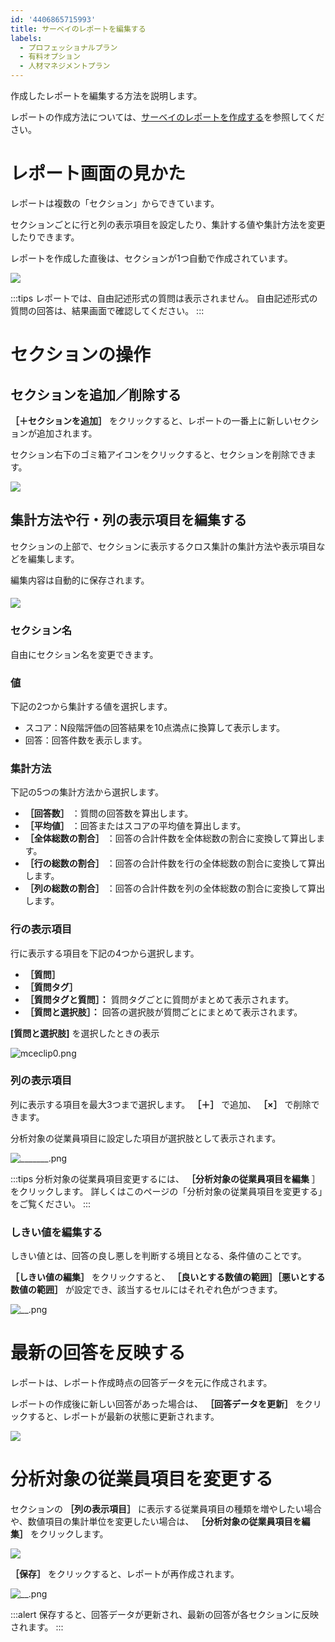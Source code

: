```yaml
---
id: '4406865715993'
title: サーベイのレポートを編集する
labels:
  - プロフェッショナルプラン
  - 有料オプション
  - 人材マネジメントプラン
---
```

作成したレポートを編集する方法を説明します。

レポートの作成方法については、[サーベイのレポートを作成する](https://knowledge.smarthr.jp/hc/ja/articles/4406865687065)を参照してください。

# レポート画面の見かた

レポートは複数の「セクション」からできています。

セクションごとに行と列の表示項目を設定したり、集計する値や集計方法を変更したりできます。

レポートを作成した直後は、セクションが1つ自動で作成されています。

![](./2__________.png)

:::tips
レポートでは、自由記述形式の質問は表示されません。
自由記述形式の質問の回答は、結果画面で確認してください。
:::

# セクションの操作

## セクションを追加／削除する

 **［＋セクションを追加］** をクリックすると、レポートの一番上に新しいセクションが追加されます。

セクション右下のゴミ箱アイコンをクリックすると、セクションを削除できます。

![](./1__________.png)

## 集計方法や行・列の表示項目を編集する

セクションの上部で、セクションに表示するクロス集計の集計方法や表示項目などを編集します。

編集内容は自動的に保存されます。

#### ![](./00___.png)

### セクション名

自由にセクション名を変更できます。

### 値

下記の2つから集計する値を選択します。

- スコア：N段階評価の回答結果を10点満点に換算して表示します。
- 回答：回答件数を表示します。

### 集計方法

下記の5つの集計方法から選択します。

-  **［回答数］** ：質問の回答数を算出します。
-  **［平均値］** ：回答またはスコアの平均値を算出します。
-  **［全体総数の割合］** ：回答の合計件数を全体総数の割合に変換して算出します。
-  **［行の総数の割合］** ：回答の合計件数を行の全体総数の割合に変換して算出します。
-  **［列の総数の割合］** ：回答の合計件数を列の全体総数の割合に変換して算出します。

### 行の表示項目

行に表示する項目を下記の4つから選択します。

-  **［質問］** 
-  **［質問タグ］** 
-  **［質問タグと質問］：** 質問タグごとに質問がまとめて表示されます。
-  **［質問と選択肢］：** 回答の選択肢が質問ごとにまとめて表示されます。

**\[質問と選択肢\]** を選択したときの表示

![mceclip0.png](./mceclip0.png)

### 列の表示項目

列に表示する項目を最大3つまで選択します。 **［＋］** で追加、 **［×］** で削除できます。

分析対象の従業員項目に設定した項目が選択肢として表示されます。

![_______.png](./00________.png)

:::tips
分析対象の従業員項目変更するには、 **［分析対象の従業員項目を編集** ］をクリックします。
詳しくはこのページの「分析対象の従業員項目を変更する」をご覧ください。
:::

### しきい値を編集する

しきい値とは、回答の良し悪しを判断する境目となる、条件値のことです。

 **［しきい値の編集］** をクリックすると、 **［良いとする数値の範囲］［悪いとする数値の範囲］** が設定でき、該当するセルにはそれぞれ色がつきます。

![__.png](./01___.png)

# 最新の回答を反映する

レポートは、レポート作成時点の回答データを元に作成されます。

レポートの作成後に新しい回答があった場合は、 **［回答データを更新］** をクリックすると、レポートが最新の状態に更新されます。

![](./____.png)

# 分析対象の従業員項目を変更する

セクションの **［列の表示項目］** に表示する従業員項目の種類を増やしたい場合や、数値項目の集計単位を変更したい場合は、 **［分析対象の従業員項目を編集］** をクリックします。

![](./01________.png)

 **［保存］** をクリックすると、レポートが再作成されます。

![__.png](./02___.png)

:::alert
保存すると、回答データが更新され、最新の回答が各セクションに反映されます。
:::
